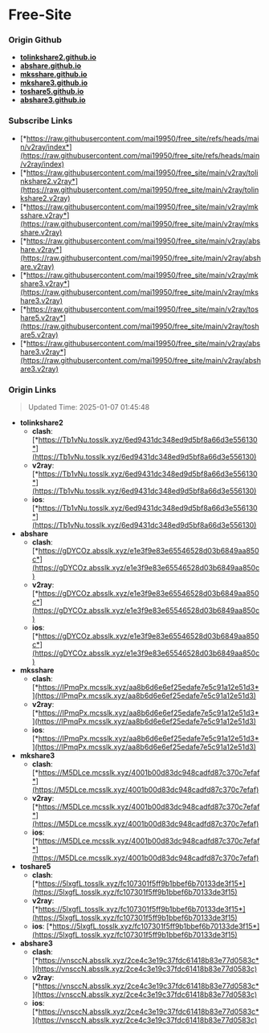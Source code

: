 # Free-Site

### Origin Github

- [**tolinkshare2.github.io**](https://github.com/tolinkshare2/tolinkshare2.github.io)
- [**abshare.github.io**](https://github.com/abshare/abshare.github.io)
- [**mksshare.github.io**](https://github.com/mksshare/mksshare.github.io)
- [**mkshare3.github.io**](https://github.com/mkshare3/mkshare3.github.io)
- [**toshare5.github.io**](https://github.com/toshare5/toshare5.github.io)
- [**abshare3.github.io**](https://github.com/abshare3/abshare3.github.io)

### Subscribe Links

- [*https://raw.githubusercontent.com/mai19950/free_site/refs/heads/main/v2ray/index*](https://raw.githubusercontent.com/mai19950/free_site/refs/heads/main/v2ray/index)
- [*https://raw.githubusercontent.com/mai19950/free_site/main/v2ray/tolinkshare2.v2ray*](https://raw.githubusercontent.com/mai19950/free_site/main/v2ray/tolinkshare2.v2ray)
- [*https://raw.githubusercontent.com/mai19950/free_site/main/v2ray/mksshare.v2ray*](https://raw.githubusercontent.com/mai19950/free_site/main/v2ray/mksshare.v2ray)
- [*https://raw.githubusercontent.com/mai19950/free_site/main/v2ray/abshare.v2ray*](https://raw.githubusercontent.com/mai19950/free_site/main/v2ray/abshare.v2ray)
- [*https://raw.githubusercontent.com/mai19950/free_site/main/v2ray/mkshare3.v2ray*](https://raw.githubusercontent.com/mai19950/free_site/main/v2ray/mkshare3.v2ray)
- [*https://raw.githubusercontent.com/mai19950/free_site/main/v2ray/toshare5.v2ray*](https://raw.githubusercontent.com/mai19950/free_site/main/v2ray/toshare5.v2ray)
- [*https://raw.githubusercontent.com/mai19950/free_site/main/v2ray/abshare3.v2ray*](https://raw.githubusercontent.com/mai19950/free_site/main/v2ray/abshare3.v2ray)

### Origin Links

> Updated Time: 2025-01-07 01:45:48

- **tolinkshare2**
  - **clash**: [*https://Tb1vNu.tosslk.xyz/6ed9431dc348ed9d5bf8a66d3e556130*](https://Tb1vNu.tosslk.xyz/6ed9431dc348ed9d5bf8a66d3e556130)
  - **v2ray**: [*https://Tb1vNu.tosslk.xyz/6ed9431dc348ed9d5bf8a66d3e556130*](https://Tb1vNu.tosslk.xyz/6ed9431dc348ed9d5bf8a66d3e556130)
  - **ios**: [*https://Tb1vNu.tosslk.xyz/6ed9431dc348ed9d5bf8a66d3e556130*](https://Tb1vNu.tosslk.xyz/6ed9431dc348ed9d5bf8a66d3e556130)
- **abshare**
  - **clash**: [*https://gDYCOz.absslk.xyz/e1e3f9e83e65546528d03b6849aa850c*](https://gDYCOz.absslk.xyz/e1e3f9e83e65546528d03b6849aa850c)
  - **v2ray**: [*https://gDYCOz.absslk.xyz/e1e3f9e83e65546528d03b6849aa850c*](https://gDYCOz.absslk.xyz/e1e3f9e83e65546528d03b6849aa850c)
  - **ios**: [*https://gDYCOz.absslk.xyz/e1e3f9e83e65546528d03b6849aa850c*](https://gDYCOz.absslk.xyz/e1e3f9e83e65546528d03b6849aa850c)
- **mksshare**
  - **clash**: [*https://IPmqPx.mcsslk.xyz/aa8b6d6e6ef25edafe7e5c91a12e51d3*](https://IPmqPx.mcsslk.xyz/aa8b6d6e6ef25edafe7e5c91a12e51d3)
  - **v2ray**: [*https://IPmqPx.mcsslk.xyz/aa8b6d6e6ef25edafe7e5c91a12e51d3*](https://IPmqPx.mcsslk.xyz/aa8b6d6e6ef25edafe7e5c91a12e51d3)
  - **ios**: [*https://IPmqPx.mcsslk.xyz/aa8b6d6e6ef25edafe7e5c91a12e51d3*](https://IPmqPx.mcsslk.xyz/aa8b6d6e6ef25edafe7e5c91a12e51d3)
- **mkshare3**
  - **clash**: [*https://M5DLce.mcsslk.xyz/4001b00d83dc948cadfd87c370c7efaf*](https://M5DLce.mcsslk.xyz/4001b00d83dc948cadfd87c370c7efaf)
  - **v2ray**: [*https://M5DLce.mcsslk.xyz/4001b00d83dc948cadfd87c370c7efaf*](https://M5DLce.mcsslk.xyz/4001b00d83dc948cadfd87c370c7efaf)
  - **ios**: [*https://M5DLce.mcsslk.xyz/4001b00d83dc948cadfd87c370c7efaf*](https://M5DLce.mcsslk.xyz/4001b00d83dc948cadfd87c370c7efaf)
- **toshare5**
  - **clash**: [*https://5lxgfL.tosslk.xyz/fc107301f5ff9b1bbef6b70133de3f15*](https://5lxgfL.tosslk.xyz/fc107301f5ff9b1bbef6b70133de3f15)
  - **v2ray**: [*https://5lxgfL.tosslk.xyz/fc107301f5ff9b1bbef6b70133de3f15*](https://5lxgfL.tosslk.xyz/fc107301f5ff9b1bbef6b70133de3f15)
  - **ios**: [*https://5lxgfL.tosslk.xyz/fc107301f5ff9b1bbef6b70133de3f15*](https://5lxgfL.tosslk.xyz/fc107301f5ff9b1bbef6b70133de3f15)
- **abshare3**
  - **clash**: [*https://vnsccN.absslk.xyz/2ce4c3e19c37fdc61418b83e77d0583c*](https://vnsccN.absslk.xyz/2ce4c3e19c37fdc61418b83e77d0583c)
  - **v2ray**: [*https://vnsccN.absslk.xyz/2ce4c3e19c37fdc61418b83e77d0583c*](https://vnsccN.absslk.xyz/2ce4c3e19c37fdc61418b83e77d0583c)
  - **ios**: [*https://vnsccN.absslk.xyz/2ce4c3e19c37fdc61418b83e77d0583c*](https://vnsccN.absslk.xyz/2ce4c3e19c37fdc61418b83e77d0583c)
